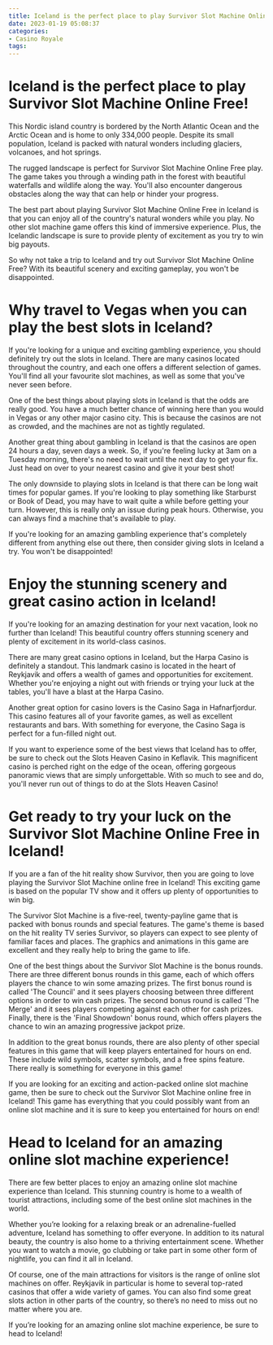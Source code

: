 ```yaml
---
title: Iceland is the perfect place to play Survivor Slot Machine Online Free!
date: 2023-01-19 05:08:37
categories:
- Casino Royale
tags:
---
```



#  Iceland is the perfect place to play Survivor Slot Machine Online Free!

This Nordic island country is bordered by the North Atlantic Ocean and the Arctic Ocean and is home to only 334,000 people. Despite its small population, Iceland is packed with natural wonders including glaciers, volcanoes, and hot springs.

The rugged landscape is perfect for Survivor Slot Machine Online Free play. The game takes you through a winding path in the forest with beautiful waterfalls and wildlife along the way. You'll also encounter dangerous obstacles along the way that can help or hinder your progress.

The best part about playing Survivor Slot Machine Online Free in Iceland is that you can enjoy all of the country's natural wonders while you play. No other slot machine game offers this kind of immersive experience. Plus, the Icelandic landscape is sure to provide plenty of excitement as you try to win big payouts.

So why not take a trip to Iceland and try out Survivor Slot Machine Online Free? With its beautiful scenery and exciting gameplay, you won't be disappointed.

#  Why travel to Vegas when you can play the best slots in Iceland?

If you're looking for a unique and exciting gambling experience, you should definitely try out the slots in Iceland. There are many casinos located throughout the country, and each one offers a different selection of games. You'll find all your favourite slot machines, as well as some that you've never seen before.

One of the best things about playing slots in Iceland is that the odds are really good. You have a much better chance of winning here than you would in Vegas or any other major casino city. This is because the casinos are not as crowded, and the machines are not as tightly regulated.

Another great thing about gambling in Iceland is that the casinos are open 24 hours a day, seven days a week. So, if you're feeling lucky at 3am on a Tuesday morning, there's no need to wait until the next day to get your fix. Just head on over to your nearest casino and give it your best shot!

The only downside to playing slots in Iceland is that there can be long wait times for popular games. If you're looking to play something like Starburst or Book of Dead, you may have to wait quite a while before getting your turn. However, this is really only an issue during peak hours. Otherwise, you can always find a machine that's available to play.

If you're looking for an amazing gambling experience that's completely different from anything else out there, then consider giving slots in Iceland a try. You won't be disappointed!

#  Enjoy the stunning scenery and great casino action in Iceland!

If you're looking for an amazing destination for your next vacation, look no further than Iceland! This beautiful country offers stunning scenery and plenty of excitement in its world-class casinos.

There are many great casino options in Iceland, but the Harpa Casino is definitely a standout. This landmark casino is located in the heart of Reykjavik and offers a wealth of games and opportunities for excitement. Whether you're enjoying a night out with friends or trying your luck at the tables, you'll have a blast at the Harpa Casino.

Another great option for casino lovers is the Casino Saga in Hafnarfjordur. This casino features all of your favorite games, as well as excellent restaurants and bars. With something for everyone, the Casino Saga is perfect for a fun-filled night out.

If you want to experience some of the best views that Iceland has to offer, be sure to check out the Slots Heaven Casino in Keflavik. This magnificent casino is perched right on the edge of the ocean, offering gorgeous panoramic views that are simply unforgettable. With so much to see and do, you'll never run out of things to do at the Slots Heaven Casino!

#  Get ready to try your luck on the Survivor Slot Machine Online Free in Iceland!

If you are a fan of the hit reality show Survivor, then you are going to love playing the Survivor Slot Machine online free in Iceland! This exciting game is based on the popular TV show and it offers up plenty of opportunities to win big.

The Survivor Slot Machine is a five-reel, twenty-payline game that is packed with bonus rounds and special features. The game's theme is based on the hit reality TV series Survivor, so players can expect to see plenty of familiar faces and places. The graphics and animations in this game are excellent and they really help to bring the game to life.

One of the best things about the Survivor Slot Machine is the bonus rounds. There are three different bonus rounds in this game, each of which offers players the chance to win some amazing prizes. The first bonus round is called 'The Council' and it sees players choosing between three different options in order to win cash prizes. The second bonus round is called 'The Merge' and it sees players competing against each other for cash prizes. Finally, there is the 'Final Showdown' bonus round, which offers players the chance to win an amazing progressive jackpot prize.

In addition to the great bonus rounds, there are also plenty of other special features in this game that will keep players entertained for hours on end. These include wild symbols, scatter symbols, and a free spins feature. There really is something for everyone in this game!

If you are looking for an exciting and action-packed online slot machine game, then be sure to check out the Survivor Slot Machine online free in Iceland! This game has everything that you could possibly want from an online slot machine and it is sure to keep you entertained for hours on end!

#  Head to Iceland for an amazing online slot machine experience!

There are few better places to enjoy an amazing online slot machine experience than Iceland. This stunning country is home to a wealth of tourist attractions, including some of the best online slot machines in the world.

Whether you’re looking for a relaxing break or an adrenaline-fuelled adventure, Iceland has something to offer everyone. In addition to its natural beauty, the country is also home to a thriving entertainment scene. Whether you want to watch a movie, go clubbing or take part in some other form of nightlife, you can find it all in Iceland.

Of course, one of the main attractions for visitors is the range of online slot machines on offer. Reykjavik in particular is home to several top-rated casinos that offer a wide variety of games. You can also find some great slots action in other parts of the country, so there’s no need to miss out no matter where you are.

If you’re looking for an amazing online slot machine experience, be sure to head to Iceland!